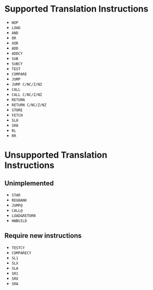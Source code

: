 # Supported Translation Instructions
* `NOP`
* `LOAD`
* `AND`
* `OR`
* `XOR`
* `ADD`
* `ADDCY`
* `SUB`
* `SUBCY`
* `TEST`
* `COMPARE`
* `JUMP`
* `JUMP C/NC/Z/NZ`
* `CALL`
* `CALL C/NC/Z/NZ`
* `RETURN`
* `RETURN C/NC/Z/NZ`
* `STORE`
* `FETCH`
* `SL0`
* `SR0`
* `RL`
* `RR`

# Unsupported Translation Instructions
## Unimplemented
* `STAR`
* `REGBANK`
* `JUMP@`
* `CALL@`
* `LOAD&RETURN`
* `HWBUILD`

## Require new instructions
* `TESTCY`
* `COMPARECY`
* `SL1`
* `SLX`
* `SLA`
* `SR1`
* `SRX`
* `SRA`